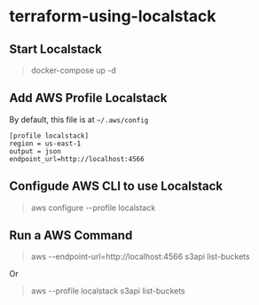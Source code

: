 # terraform-using-localstack

## Start Localstack

> docker-compose up -d

## Add AWS Profile Localstack

By default, this file is at `~/.aws/config`

```
[profile localstack]
region = us-east-1
output = json
endpoint_url=http://localhost:4566
```

## Configude AWS CLI to use Localstack

> aws configure --profile localstack

## Run a AWS Command

>  aws --endpoint-url=http://localhost:4566 s3api list-buckets

Or

> aws --profile localstack s3api list-buckets